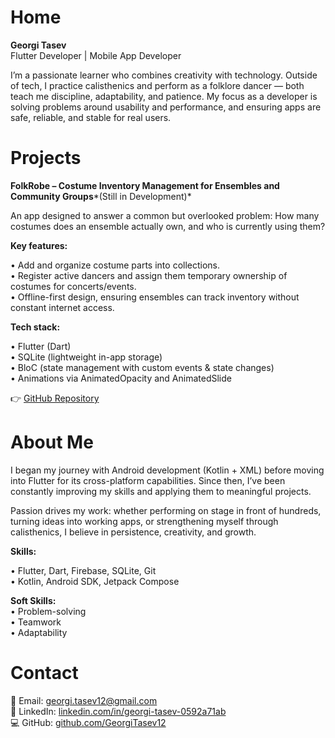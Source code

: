 # Home

**Georgi Tasev**\
Flutter Developer | Mobile App Developer

I’m a passionate learner who combines creativity with technology. Outside of tech, I practice calisthenics and perform as a folklore dancer — both teach me discipline, adaptability, and patience. My focus as a developer is solving problems around usability and performance, and ensuring apps are safe, reliable, and stable for real users.

# Projects

**FolkRobe – Costume Inventory Management for Ensembles and Community Groups***(Still in Development)*

An app designed to answer a common but overlooked problem: How many costumes does an ensemble actually own, and who is currently using them?

**Key features:** 

• Add and organize costume parts into collections.\
• Register active dancers and assign them temporary ownership of costumes for concerts/events.\
• Offline-first design, ensuring ensembles can track inventory without constant internet access.

**Tech stack:**

• Flutter (Dart)\
• SQLite (lightweight in-app storage)\
• BloC (state management with custom events & state changes)\
• Animations via AnimatedOpacity and AnimatedSlide

👉 [GitHub Repository](https://github.com/GeorgiTasev12/FolkRobe)

# About Me

I began my journey with Android development (Kotlin + XML) before moving into Flutter for its cross-platform capabilities. Since then, I’ve been constantly improving my skills and applying them to meaningful projects.

Passion drives my work: whether performing on stage in front of hundreds, turning ideas into working apps, or strengthening myself through calisthenics, I believe in persistence, creativity, and growth.

**Skills:**

• Flutter, Dart, Firebase, SQLite, Git\
• Kotlin, Android SDK, Jetpack Compose

**Soft Skills:**\
• Problem-solving\
• Teamwork\
• Adaptability

# Contact

📧 Email: georgi.tasev12@gmail.com\
🔗 LinkedIn: [linkedin.com/in/georgi-tasev-0592a71ab](https://www.linkedin.com/in/georgi-tasev-0592a71ab/)\
💻 GitHub: [github.com/GeorgiTasev12](https://github.com/GeorgiTasev12)